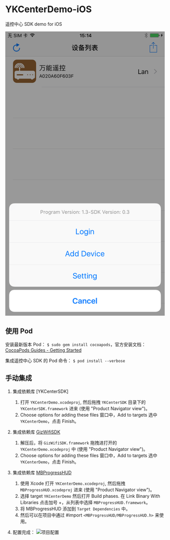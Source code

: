 # YKCenterDemo-iOS
遥控中心 SDK demo for iOS

![运行效果](/Screenshot/screenshot_1.PNG)

## 使用 Pod
安装最新版本 Pod：
```$ sudo gem install cocoapods```，官方安装文档：[CocoaPods Guides - Getting Started](https://guides.cocoapods.org/using/getting-started.html#getting-started)

集成遥控中心 SDK 的 Pod 命令：
```$ pod install --verbose```

## 手动集成

1. 集成依赖库 [YKCenterSDK]
   1. 打开 `YKCenterDemo.xcodeproj`, 然后拖拽 `YKCenterSDK` 目录下的 `YKCenterSDK.framework` 进来 (使用 "Product Navigator view")。
   2. Choose options for adding these files 窗口中，Add to targets 选中 `YKCenterDemo`，点击 Finish。

2. 集成依赖库 [GizWifiSDK](http://gizwits.oss.aliyuncs.com/sdk/GizWifiSDK-iOS-2.06.06.1.zip)
   1. 解压后，将 `GizWifiSDK.framework` 拖拽进打开的 `YKCenterDemo.xcodeproj` 中 (使用 "Product Navigator view")。
   2. Choose options for adding these files 窗口中，Add to targets 选中 `YKCenterDemo`，点击 Finish。

3. 集成依赖库 [MBProgressHUD](https://github.com/matej/MBProgressHUD/archive/master.zip)
   1. 使用 Xcode 打开 `YKCenterDemo.xcodeproj`, 然后拖拽 `MBProgressHUD.xcodeproj` 进来 (使用 "Product Navigator view")。
   2. 选择 target `YKCenterDemo` 然后打开 Build phases. 在 Link Binary With Libraries 点击加号 +，从列表中选择 `MBProgressHUD.framework`。
   3. 将 MBProgressHUD 添加到 `Target Dependencies` 中。
   4. 然后可以在项目中通过 #import `<MBProgressHUD/MBProgressHUD.h>` 来使用。

4. 配置完成：
![项目配置](/screenshot/project_settings.png)
